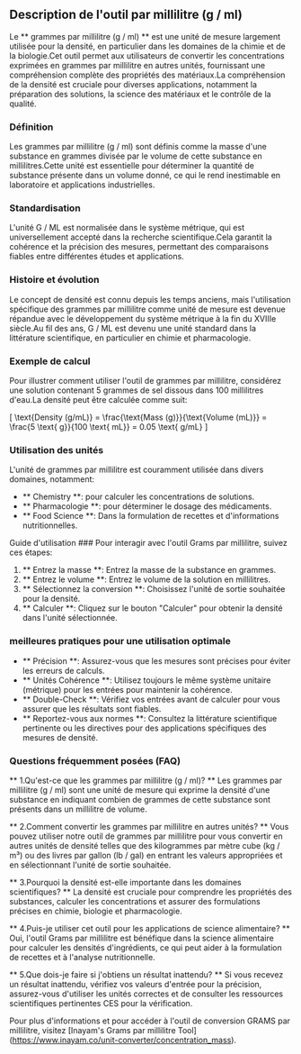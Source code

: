 ## Description de l'outil par millilitre (g / ml)

Le ** grammes par millilitre (g / ml) ** est une unité de mesure largement utilisée pour la densité, en particulier dans les domaines de la chimie et de la biologie.Cet outil permet aux utilisateurs de convertir les concentrations exprimées en grammes par millilitre en autres unités, fournissant une compréhension complète des propriétés des matériaux.La compréhension de la densité est cruciale pour diverses applications, notamment la préparation des solutions, la science des matériaux et le contrôle de la qualité.

### Définition
Les grammes par millilitre (g / ml) sont définis comme la masse d'une substance en grammes divisée par le volume de cette substance en millilitres.Cette unité est essentielle pour déterminer la quantité de substance présente dans un volume donné, ce qui le rend inestimable en laboratoire et applications industrielles.

### Standardisation
L'unité G / ML est normalisée dans le système métrique, qui est universellement accepté dans la recherche scientifique.Cela garantit la cohérence et la précision des mesures, permettant des comparaisons fiables entre différentes études et applications.

### Histoire et évolution
Le concept de densité est connu depuis les temps anciens, mais l'utilisation spécifique des grammes par millilitre comme unité de mesure est devenue répandue avec le développement du système métrique à la fin du XVIIIe siècle.Au fil des ans, G / ML est devenu une unité standard dans la littérature scientifique, en particulier en chimie et pharmacologie.

### Exemple de calcul
Pour illustrer comment utiliser l'outil de grammes par millilitre, considérez une solution contenant 5 grammes de sel dissous dans 100 millilitres d'eau.La densité peut être calculée comme suit:

\[ \text{Density (g/mL)} = \frac{\text{Mass (g)}}{\text{Volume (mL)}} = \frac{5 \text{ g}}{100 \text{ mL}} = 0.05 \text{ g/mL} \]

### Utilisation des unités
L'unité de grammes par millilitre est couramment utilisée dans divers domaines, notamment:
- ** Chemistry **: pour calculer les concentrations de solutions.
- ** Pharmacologie **: pour déterminer le dosage des médicaments.
- ** Food Science **: Dans la formulation de recettes et d'informations nutritionnelles.

Guide d'utilisation ###
Pour interagir avec l'outil Grams par millilitre, suivez ces étapes:
1. ** Entrez la masse **: Entrez la masse de la substance en grammes.
2. ** Entrez le volume **: Entrez le volume de la solution en millilitres.
3. ** Sélectionnez la conversion **: Choisissez l'unité de sortie souhaitée pour la densité.
4. ** Calculer **: Cliquez sur le bouton "Calculer" pour obtenir la densité dans l'unité sélectionnée.

### meilleures pratiques pour une utilisation optimale
- ** Précision **: Assurez-vous que les mesures sont précises pour éviter les erreurs de calculs.
- ** Unités Cohérence **: Utilisez toujours le même système unitaire (métrique) pour les entrées pour maintenir la cohérence.
- ** Double-Check **: Vérifiez vos entrées avant de calculer pour vous assurer que les résultats sont fiables.
- ** Reportez-vous aux normes **: Consultez la littérature scientifique pertinente ou les directives pour des applications spécifiques des mesures de densité.

### Questions fréquemment posées (FAQ)

** 1.Qu'est-ce que les grammes par millilitre (g / ml)? **
Les grammes par millilitre (g / ml) sont une unité de mesure qui exprime la densité d'une substance en indiquant combien de grammes de cette substance sont présents dans un millilitre de volume.

** 2.Comment convertir les grammes par millilitre en autres unités? **
Vous pouvez utiliser notre outil de grammes par millilitre pour vous convertir en autres unités de densité telles que des kilogrammes par mètre cube (kg / m³) ou des livres par gallon (lb / gal) en entrant les valeurs appropriées et en sélectionnant l'unité de sortie souhaitée.

** 3.Pourquoi la densité est-elle importante dans les domaines scientifiques? **
La densité est cruciale pour comprendre les propriétés des substances, calculer les concentrations et assurer des formulations précises en chimie, biologie et pharmacologie.

** 4.Puis-je utiliser cet outil pour les applications de science alimentaire? **
Oui, l'outil Grams par millilitre est bénéfique dans la science alimentaire pour calculer les densités d'ingrédients, ce qui peut aider à la formulation de recettes et à l'analyse nutritionnelle.

** 5.Que dois-je faire si j'obtiens un résultat inattendu? **
Si vous recevez un résultat inattendu, vérifiez vos valeurs d'entrée pour la précision, assurez-vous d'utiliser les unités correctes et de consulter les ressources scientifiques pertinentes CES pour la vérification.

Pour plus d'informations et pour accéder à l'outil de conversion GRAMS par millilitre, visitez [Inayam's Grams par millilitre Tool] (https://www.inayam.co/unit-converter/concentration_mass).